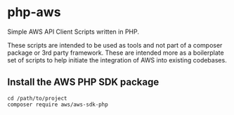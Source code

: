 # php-aws
Simple AWS API Client Scripts written in PHP.

These scripts are intended to be used as tools and not part of a composer package or 3rd party framework. These are intended more as a boilerplate set of scripts to help initiate the integration of AWS into existing codebases.

## Install the AWS PHP SDK package
```
cd /path/to/project
composer require aws/aws-sdk-php
```
